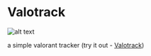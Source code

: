 # Valotrack

![alt text](https://cloud.castor-dev.de/public/valotrack.png)

a simple valorant tracker (try it out - [Valotrack](https://valo.castor-dev.de/))
